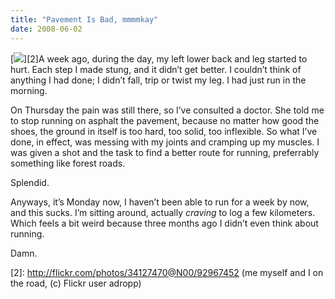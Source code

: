 ```yaml
---
title: "Pavement Is Bad, mmmmkay"
date: 2008-06-02
---
```


[![][1]][2]A week ago, during the day, my left lower back and leg started to hurt. Each step I made stung, and it didn’t get better. I couldn’t think of anything I had done; I didn’t fall, trip or twist my leg. I had just run in the morning.

On Thursday the pain was still there, so I’ve consulted a doctor. She told me to stop running on asphalt the pavement, because no matter how good the shoes,
the ground in itself is too hard, too solid, too inflexible. So what I’ve done, in effect, was messing with my joints and cramping up my muscles. I was given a shot and the task to find a better route for running, preferrably something like forest roads.

Splendid.

Anyways, it’s Monday now, I haven’t been able to run for a week by now, and this sucks. I’m sitting around, actually _craving_ to log a few kilometers.
Which feels a bit weird because three months ago I didn’t even think about running.

Damn.

[1]: http://farm1.static.flickr.com/19/92967452_9bdc33f171_m.jpg
[2]: http://flickr.com/photos/34127470@N00/92967452 (me myself and I on the road, (c) Flickr user adropp)

